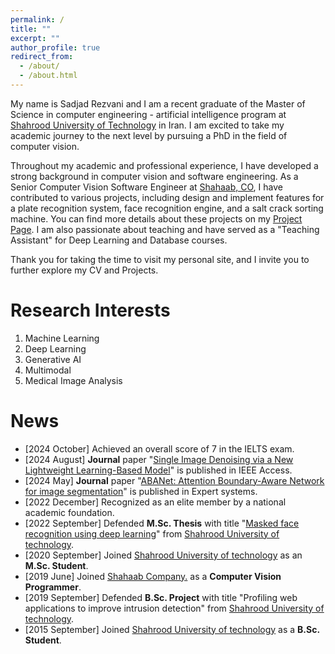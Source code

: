 ```yaml
---
permalink: /
title: ""
excerpt: ""
author_profile: true
redirect_from: 
  - /about/
  - /about.html
---  
```

My name is Sadjad Rezvani and I am a recent graduate of the Master of Science in computer engineering - artificial intelligence program at [Shahrood University of Technology](https://shahroodut.ac.ir/en/) in Iran. I am excited to take my academic journey to the next level by pursuing a PhD in the field of computer vision.

Throughout my academic and professional experience, I have developed a strong background in computer vision and software engineering. As a Senior Computer Vision Software Engineer at [Shahaab, CO](https://shahaab-co.com/en/), I have contributed to various projects, including design and implement features for a plate recognition system, face recognition engine, and  a salt crack sorting machine. You can find more details about these projects on my [Project Page](https://sadjadrz.github.io/projects/). I am also passionate about teaching and have served as a "Teaching Assistant" for Deep Learning and Database courses. 

Thank you for taking the time to visit my personal site, and I invite you to further explore my CV and Projects.



Research Interests
======
1. Machine Learning
2. Deep Learning
3. Generative AI
4. Multimodal
5. Medical Image Analysis

News
======
* [2024 October] Achieved an overall score of 7 in the IELTS exam.
* [2024 August] **Journal** paper "[Single Image Denoising via a New Lightweight Learning-Based Model](https://ieeexplore.ieee.org/document/10654252)" is published in IEEE Access.
* [2024 May] **Journal** paper "[ABANet: Attention Boundary-Aware Network for image segmentation](https://onlinelibrary.wiley.com/doi/10.1111/exsy.13625)" is published in Expert systems.
* [2022 December] Recognized as an elite member by a national academic foundation.
* [2022 September] Defended **M.Sc. Thesis** with title "[Masked face recognition using deep learning](ThesisV3_msc.pdf)" from [Shahrood University of technology](https://shahroodut.ac.ir/en).
* [2020 September] Joined [Shahrood University of technology](https://shahroodut.ac.ir/en) as an **M.Sc. Student**.
* [2019 June] Joined [Shahaab Company.](https://www.shahaab-co.com/en) as a **Computer Vision Programmer**.
* [2019 September] Defended **B.Sc. Project** with title "Profiling web applications to improve intrusion detection" from [Shahrood University of technology](https://shahroodut.ac.ir/en).
* [2015 September] Joined [Shahrood University of technology](https://shahroodut.ac.ir/en) as a **B.Sc. Student**.
